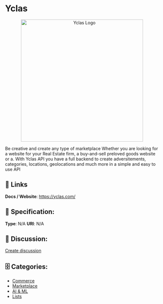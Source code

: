 # Yclas
<p align="center">
    <img width="400" src="https://raw.githubusercontent.com/apis-list/apis-list/main/apis/yclas/logo_256x256.png" alt="Yclas Logo"/>
</p>

Be creative and create any type of marketplace Whether you are looking for a website for your Real Estate firm, a buy-and-sell preloved goods website or a. With Yclas API you have a full backend to create adversitements, categories, locations, geolocations and much more in a simple and easy to use API

##  🔗 Links
**Docs / Website**: https://yclas.com/

## 🧬 Specification:
**Type**: N/A
**URI**: N/A

## 💬 Discussion:
[Create discussion](https://github.com/apis-list/apis-list/discussions/new)

## 🗄️ Categories:
- [Commerce](https://github.com/apis-list/apis-list#commerce)
- [Marketplace](https://github.com/apis-list/apis-list#marketplace)
- [AI & ML](https://github.com/apis-list/apis-list#ai--ml)
- [Lists](https://github.com/apis-list/apis-list#lists)



